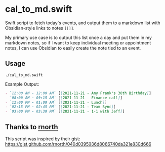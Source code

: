# cal_to_md.swift
Swift script to fetch today's events, and output them to a markdown list with Obsidian-style links to notes `[[]]`. 

My primary use case is to output this list once a day and put them in my markdown notes, so if I want to keep individual meeting or appointment notes, I can use Obsidian to easily create the note tied to an event.

## Usage

```shell
./cal_to_md.swift
```

Example Output:
```markdown
- `12:00 AM - 12:00 AM` [[2021-11-21 - Amy Frank's 30th Birthday]]
- `08:00 AM - 09:15 AM` [[2021-11-21 - Finance call]]
- `12:00 PM - 01:00 AM` [[2021-11-21 - Lunch]]
- `02:15 PM - 02:45 PM` [[2021-11-21 - Team Sync]]
- `03:00 PM - 03:30 PM` [[2021-11-21 - 1-1 with Jeff]]
```

## Thanks to [rnorth](https://gist.github.com/rnorth)
This script was inspired by their gist: https://gist.github.com/rnorth/040d0395036d8066740da321e830d666
